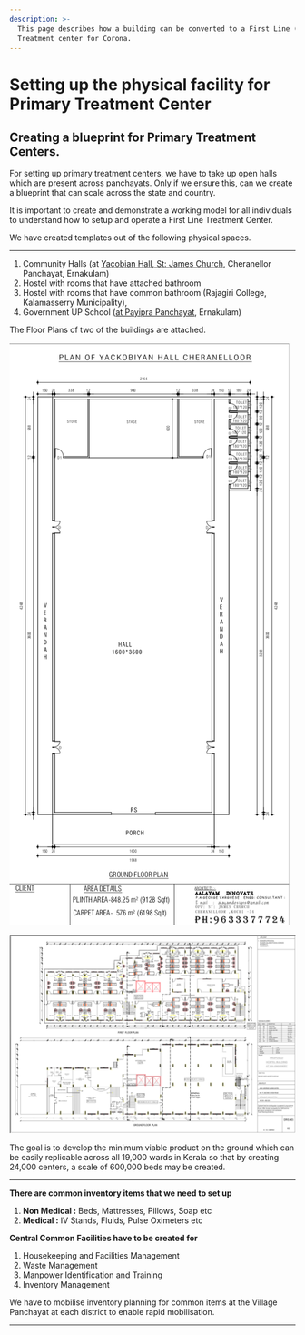 ```yaml
---
description: >-
  This page describes how a building can be converted to a First Line (Primary)
  Treatment center for Corona.
---
```


# Setting up the physical facility for Primary Treatment Center

## **Creating a blueprint for Primary Treatment Centers.**

For setting up primary treatment centers, we have to take up open halls which are present across panchayats. Only if we ensure this, can we create a blueprint that can scale across the state and country.  
  
It is important to create and demonstrate a working model for all individuals to understand how to setup and operate a First Line Treatment Center.   
  
We have created templates out of the following physical spaces.  
****

1. Community Halls \(at [Yacobian Hall, St: James Church](https://goo.gl/maps/S8Woz2Cs5JnXBBoQ9), Cheranellor Panchayat, Ernakulam\)
2. Hostel with rooms that have attached bathroom
3. Hostel with rooms that have common bathroom \(Rajagiri College, Kalamasserry Municipality\), 
4. Government UP School \([at Payipra Panchayat](https://goo.gl/maps/us5Wcbf31U3ApuJ78), Ernakulam\)

The Floor Plans of two of the buildings are attached.

  


![Yacobian Hall at St: James Church](../.gitbook/assets/screenshot-2020-04-04-at-11.31.20-am.png)

![Short Stay Homes at Rajagiri College](../.gitbook/assets/screenshot-2020-04-04-at-11.31.47-am.png)



The goal is to develop the minimum viable product on the ground which can be easily replicable across all 19,000 wards in Kerala so that by creating 24,000 centers, a scale of 600,000 beds may be created.  
****

**There are common inventory items that we need to set up**  


1. **Non Medical :** Beds, Mattresses, Pillows, Soap etc
2. **Medical :** IV Stands, Fluids, Pulse Oximeters etc

**Central Common Facilities have to be created for**  


1. Housekeeping and Facilities Management
2. Waste Management
3. Manpower Identification and Training
4. Inventory Management

We have to mobilise inventory planning for common items at the Village Panchayat at each district to enable rapid mobilisation.   
****

